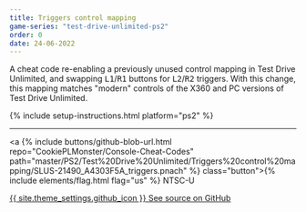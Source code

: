 ```yaml
---
title: Triggers control mapping
game-series: "test-drive-unlimited-ps2"
order: 0
date: 24-06-2022
---
```


A cheat code re-enabling a previously unused control mapping in Test Drive Unlimited,
and swapping <kbd>L1</kbd>/<kbd>R1</kbd> buttons for <kbd>L2</kbd>/<kbd>R2</kbd> triggers. With this change, this mapping matches "modern" controls of the X360 and PC versions of Test Drive Unlimited.

{% include setup-instructions.html platform="ps2" %}

***

<a {% include buttons/github-blob-url.html repo="CookiePLMonster/Console-Cheat-Codes" path="master/PS2/Test%20Drive%20Unlimited/Triggers%20control%20mapping/SLUS-21490_A4303F5A_triggers.pnach" %} class="button">{% include elements/flag.html flag="us" %} NTSC-U</a>

<a href="https://github.com/CookiePLMonster/Console-Cheat-Codes/tree/master/PS2/Test%20Drive%20Unlimited/Triggers%20control%20mapping" class="button github" target="_blank">{{ site.theme_settings.github_icon }} See source on GitHub</a>
